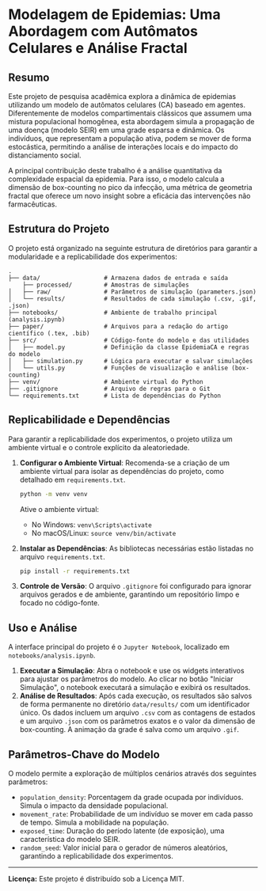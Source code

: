 # Modelagem de Epidemias: Uma Abordagem com Autômatos Celulares e Análise Fractal

## Resumo

Este projeto de pesquisa acadêmica explora a dinâmica de epidemias utilizando um modelo de autômatos celulares (CA) baseado em agentes. Diferentemente de modelos compartimentais clássicos que assumem uma mistura populacional homogênea, esta abordagem simula a propagação de uma doença (modelo SEIR) em uma grade esparsa e dinâmica. Os indivíduos, que representam a população ativa, podem se mover de forma estocástica, permitindo a análise de interações locais e do impacto do distanciamento social.

A principal contribuição deste trabalho é a análise quantitativa da complexidade espacial da epidemia. Para isso, o modelo calcula a dimensão de box-counting no pico da infecção, uma métrica de geometria fractal que oferece um novo insight sobre a eficácia das intervenções não farmacêuticas.

## Estrutura do Projeto

O projeto está organizado na seguinte estrutura de diretórios para garantir a modularidade e a replicabilidade dos experimentos:

```
.
├── data/                  # Armazena dados de entrada e saída
    ├── processed/         # Amostras de simulações
│   ├── raw/               # Parâmetros de simulação (parameters.json)
│   └── results/           # Resultados de cada simulação (.csv, .gif, .json)
├── notebooks/             # Ambiente de trabalho principal (analysis.ipynb)
├── paper/                 # Arquivos para a redação do artigo científico (.tex, .bib)
├── src/                   # Código-fonte do modelo e das utilidades
│   ├── model.py           # Definição da classe EpidemiaCA e regras do modelo
│   ├── simulation.py      # Lógica para executar e salvar simulações
│   └── utils.py           # Funções de visualização e análise (box-counting)
├── venv/                  # Ambiente virtual do Python
├── .gitignore             # Arquivo de regras para o Git
└── requirements.txt       # Lista de dependências do Python
```
## Replicabilidade e Dependências

Para garantir a replicabilidade dos experimentos, o projeto utiliza um ambiente virtual e o controle explícito da aleatoriedade.

1.  **Configurar o Ambiente Virtual**: Recomenda-se a criação de um ambiente virtual para isolar as dependências do projeto, como detalhado em `requirements.txt`.
    ```bash
    python -m venv venv
    ```
    Ative o ambiente virtual:
    - No Windows: `venv\Scripts\activate`
    - No macOS/Linux: `source venv/bin/activate`

2.  **Instalar as Dependências**: As bibliotecas necessárias estão listadas no arquivo `requirements.txt`.
    ```bash
    pip install -r requirements.txt
    ```

3.  **Controle de Versão**: O arquivo `.gitignore` foi configurado para ignorar arquivos gerados e de ambiente, garantindo um repositório limpo e focado no código-fonte.

## Uso e Análise

A interface principal do projeto é o `Jupyter Notebook`, localizado em `notebooks/analysis.ipynb`.

1.  **Executar a Simulação**: Abra o notebook e use os widgets interativos para ajustar os parâmetros do modelo. Ao clicar no botão "Iniciar Simulação", o notebook executará a simulação e exibirá os resultados.
2.  **Análise de Resultados**: Após cada execução, os resultados são salvos de forma permanente no diretório `data/results/` com um identificador único. Os dados incluem um arquivo `.csv` com as contagens de estados e um arquivo `.json` com os parâmetros exatos e o valor da dimensão de box-counting. A animação da grade é salva como um arquivo `.gif`.

## Parâmetros-Chave do Modelo

O modelo permite a exploração de múltiplos cenários através dos seguintes parâmetros:

* `population_density`: Porcentagem da grade ocupada por indivíduos. Simula o impacto da densidade populacional.
* `movement_rate`: Probabilidade de um indivíduo se mover em cada passo de tempo. Simula a mobilidade na população.
* `exposed_time`: Duração do período latente (de exposição), uma característica do modelo SEIR.
* `random_seed`: Valor inicial para o gerador de números aleatórios, garantindo a replicabilidade dos experimentos.

---
**Licença:** Este projeto é distribuído sob a Licença MIT.